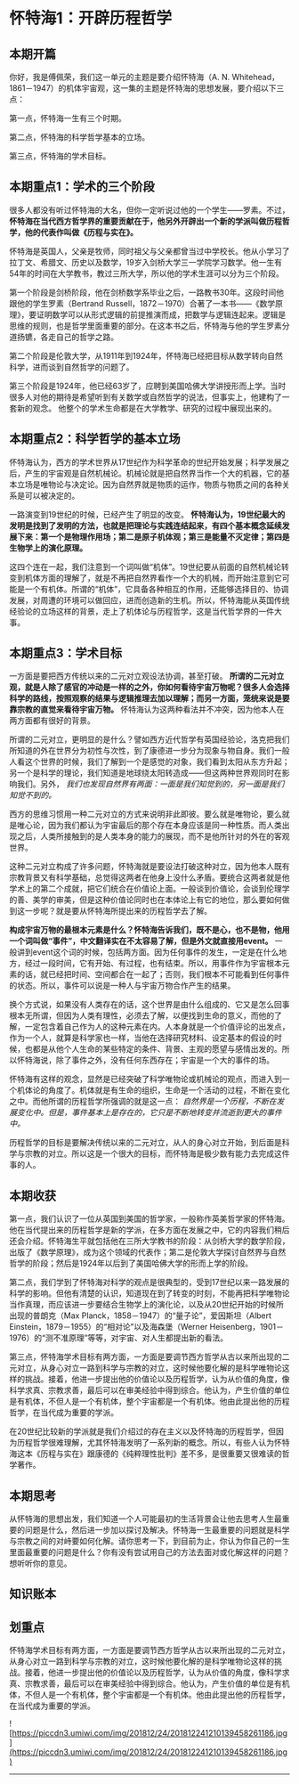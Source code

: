 # 怀特海1：开辟历程哲学

## 本期开篇

你好，我是傅佩荣，我们这一单元的主题是要介绍怀特海（A. N. Whitehead，1861－1947）的机体宇宙观，这一集的主题是怀特海的思想发展，要介绍以下三点：

第一点，怀特海一生有三个时期。

第二点，怀特海的科学哲学基本的立场。

第三点，怀特海的学术目标。

## 本期重点1：学术的三个阶段

很多人都没有听过怀特海的大名，但你一定听说过他的一个学生——罗素。不过， **怀特海在当代西方哲学界的重要贡献在于，他另外开辟出一个新的学派叫做历程哲学，他的代表作叫做《历程与实在》。**

怀特海是英国人，父亲是牧师，同时祖父与父亲都曾当过中学校长。他从小学习了拉丁文、希腊文、历史以及数学，19岁入剑桥大学三一学院学习数学。他一生有54年的时间在大学教书，教过三所大学，所以他的学术生涯可以分为三个阶段。

第一个阶段是剑桥阶段，他在剑桥数学系毕业之后，一路教书30年。这段时间他跟他的学生罗素（Bertrand Russell，1872－1970）合著了一本书——《数学原理》，要证明数学可以从形式逻辑的前提推演而成，把数学与逻辑连起来。逻辑是思维的规则，也是哲学里面重要的部分。在这本书之后，怀特海与他的学生罗素分道扬镳，各走自己的哲学之路。

第二个阶段是伦敦大学，从1911年到1924年，怀特海已经把目标从数学转向自然科学，进而谈到自然哲学的问题了。

第三个阶段是1924年，他已经63岁了，应聘到美国哈佛大学讲授形而上学。当时很多人对他的期待是希望听到有关数学或自然哲学的说法，但事实上，他建构了一套新的观念。 他整个的学术生命都是在大学教学、研究的过程中展现出来的。

## 本期重点2：科学哲学的基本立场

怀特海认为，西方的学术世界从17世纪作为科学革命的世纪开始发展；科学发展之后，产生的宇宙观是自然机械论。机械论就是把自然界当作一个大的机器，它的基本立场是唯物论与决定论。因为自然界就是物质的运作，物质与物质之间的各种关系是可以被决定的。

一路演变到19世纪的时候，已经产生了明显的改变。 **怀特海认为，19世纪最大的发明是找到了发明的方法，也就是把理论与实践连结起来，有四个基本概念延续发展下来：第一个是物理作用场；第二是原子机体观；第三是能量不灭定律；第四是生物学上的演化原理。**

这四个连在一起，我们注意到一个词叫做“机体”。19世纪要从前面的自然机械论转变到机体方面的理解了，就是不再把自然界看作一个大的机械，而开始注意到它可能是一个有机体。所谓的“机体”，它具备各种相互的作用，还能够选择目的、协调发展，对周遭的环境可以做回应，进而创造新的生机。所以，怀特海能从英国传统经验论的立场这样的背景，走上了机体论与历程哲学，这是当代哲学界的一件大事。

## 本期重点3：学术目标

一方面是要把西方传统以来的二元对立观设法协调，甚至打破。 **所谓的二元对立观，就是人除了感官的冲动是一样的之外，你如何看待宇宙万物呢？很多人会选择科学的路线，按照观察的结果与逻辑推理去加以理解；而另一方面，笼统来说是要靠宗教的直觉来看待宇宙万物。** 怀特海认为这两种看法并不冲突，因为他本人在两方面都有很好的背景。

所谓的二元对立，更明显的是什么？譬如西方近代哲学有英国经验论，洛克把我们所知道的外在世界分为初性与次性，到了康德进一步分为现象与物自身。我们一般人看这个世界的时候，我们了解到一个是感觉的对象，我们看到太阳从东方升起；另一个是科学的理论，我们知道是地球绕太阳转造成——但这两种世界观同时在影响我们。另外， *我们也发现自然界有两面：一面是我们知觉到的，另一面是我们知觉不到的。*

西方的思维习惯用一种二元对立的方式来说明非此即彼。要么就是唯物论，要么就是唯心论，因为我们都认为宇宙最后的那个存在本身应该是同一种性质。而人类出现之后，人类所接触到的是人类本身的能力的展现，而不是他所针对的外在的客观世界。

这种二元对立构成了许多问题，怀特海就是要设法打破这种对立，因为他本人既有宗教背景又有科学基础，总觉得这两者在他身上没什么矛盾。要统合这两者就是他学术上的第二个成就，把它们统合在价值论上面。一般谈到价值论，会谈到伦理学的善、美学的审美，但是这种价值论同时也在本体论上有它的地位，那么要如何做到这一步呢？就是要从怀特海所提出来的历程哲学去了解。

 **构成宇宙万物的最根本元素是什么？怀特海告诉我们，既不是心，也不是物，他用一个词叫做“事件”，中文翻译实在不太容易了解，但是外文就直接用event。** 一般讲到event这个词的时候，包括两方面。因为任何事件的发生，一定是在什么地方，经过一段时间，它有开始、有过程，也有结束。所以，用事件作为宇宙根本元素的话，就已经把时间、空间都合在一起了；否则，我们根本不可能看到任何事件的状态。所以，事件可以说是一种人与宇宙万物合作产生的结果。

换个方式说，如果没有人类存在的话，这个世界是由什么组成的、它又是怎么回事根本无所谓，但因为人类有理性，必须去了解，以便找到生命的意义，而他的了解，一定包含着自己作为人的这种元素在内。人本身就是一个价值评论的出发点，作为一个人，就算是科学家也一样，当他在选择研究材料、设定基本的假设的时候，也都是从他个人生命的某些特定的条件、背景、主观的愿望与感情出发的。所以怀特海说，除了事件之外，没有任何东西存在；宇宙是一个大的事件的场。

怀特海有这样的观念，显然是已经突破了科学唯物论或机械论的观点，而进入到一个机体论的角度了。机体就是有生命的组织，生命是一个活动的过程，不断在变化之中。而他所谓的历程哲学所强调的就是这一点： *自然界是一个历程，不断在发展变化中。但是，事件基本上是存在的，它只是不断地转变并流逝到更大的事件中。*

历程哲学的目标是要解决传统以来的二元对立，从人的身心对立开始，到后面是科学与宗教的对立。所以这是一个很大的目标，而怀特海是极少数有能力去完成这件事的人。

## 本期收获

第一点，我们认识了一位从英国到美国的哲学家，一般称作英美哲学家的怀特海。他在当代提出来的历程哲学是新的学派，在多方面在发展之中，它的内容我们稍后还会介绍。怀特海生平就包括他在三所大学教书的阶段：从剑桥大学的数学阶段，出版了《数学原理》，成为这个领域的代表作；第二是伦敦大学探讨自然界与自然哲学的阶段；然后是1924年以后到了美国哈佛大学的形而上学的阶段。

第二点，我们学到了怀特海对科学的观点是很典型的，受到17世纪以来一路发展的科学的影响。但他有清楚的认识，知道现在到了转变的时刻，不能再把科学唯物论当作真理，而应该进一步要结合生物学上的演化论，以及从20世纪开始的时候所出现的普朗克（Max Planck，1858－1947）的“量子论”，爱因斯坦（Albert Einstein，1879－1955）的“相对论”以及海森堡（Werner Heisenberg，1901－1976）的“测不准原理”等等，对宇宙、对人生都提出新的看法。

第三点，怀特海学术目标有两方面，一方面是要调节西方哲学从古以来所出现的二元对立，从身心对立一路到科学与宗教的对立，这时候他要化解的是科学唯物论这样的挑战。接着，他进一步提出他的价值论以及历程哲学，认为从价值的角度，像科学求真、宗教求善，最后可以在审美经验中得到综合。他认为，产生价值的单位是有机体，不但人是一个有机体，整个宇宙都是一个有机体。他由此提出他的历程哲学，在当代成为重要的学派。

在20世纪比较新的学派就是我们介绍过的存在主义以及怀特海的历程哲学，但因为历程哲学很难理解，尤其怀特海发明了一系列新的概念。所以，有些人认为怀特海这本《历程与实在》跟康德的《纯粹理性批判》差不多，是很重要又很难读的哲学著作。

## 本期思考

从怀特海的思想出发，我们知道一个人可能最初的生活背景会让他去思考人生最重要的问题是什么，然后进一步加以探讨及解决。怀特海一生最重要的问题就是科学与宗教之间的对峙要如何化解。请你思考一下，到目前为止，你认为你自己的一生里面最重要的问题是什么？你有没有尝试用自己的方法去面对或化解这样的问题？想听听你的意见。

## 知识账本

## 划重点

怀特海学术目标有两方面，一方面是要调节西方哲学从古以来所出现的二元对立，从身心对立一路到科学与宗教的对立，这时候他要化解的是科学唯物论这样的挑战。接着，他进一步提出他的价值论以及历程哲学，认为从价值的角度，像科学求真、宗教求善，最后可以在审美经验中得到综合。他认为，产生价值的单位是有机体，不但人是一个有机体，整个宇宙都是一个有机体。他由此提出他的历程哲学，在当代成为重要的学派。

![https://piccdn3.umiwi.com/img/201812/24/201812241210139458261186.jpg](https://piccdn3.umiwi.com/img/201812/24/201812241210139458261186.jpg)

---
